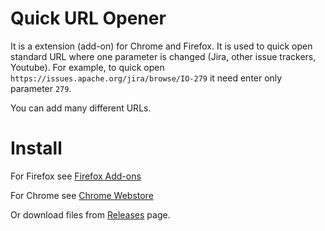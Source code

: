 # Quick URL Opener

It is a extension (add-on) for Chrome and Firefox. It is used to quick open standard URL where one parameter is changed (Jira, other issue trackers, Youtube). For example, to quick open `https://issues.apache.org/jira/browse/IO-279` it need enter only parameter `279`.

You can add many different URLs.

# Install

For Firefox see [Firefox Add-ons](https://addons.mozilla.org/en-US/firefox/addon/quick-url-opener/)

For Chrome see [Chrome Webstore](https://chrome.google.com/webstore/detail/quick-url-opener/pldpcmoignebohaloohealchfgaahkhd)

Or download files from [Releases](https://github.com/Qwertovsky/quick_url_addon/releases) page.
